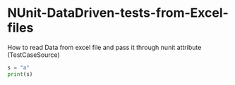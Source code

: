 # NUnit-DataDriven-tests-from-Excel-files
How to read Data from excel file and pass it through nunit attribute (TestCaseSource)

```python
s = "a"
print(s)
```
